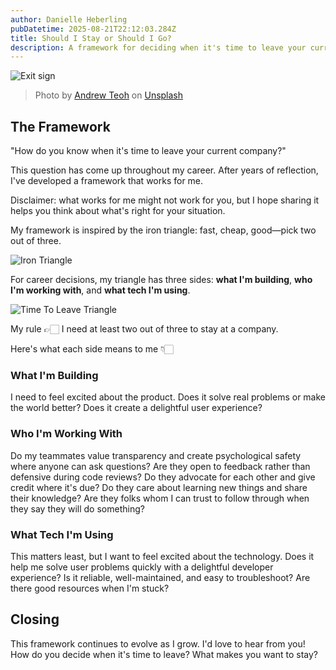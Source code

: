 ```yaml
---
author: Danielle Heberling
pubDatetime: 2025-08-21T22:12:03.284Z
title: Should I Stay or Should I Go?
description: A framework for deciding when it's time to leave your current company, based on evaluating what you're building, who you're working with, and the technology you use.
---
```


![Exit sign](/assets/exit.jpg)

> Photo by <a href="https://unsplash.com/@theandrewteoh?utm_content=creditCopyText&utm_medium=referral&utm_source=unsplash">Andrew Teoh</a> on <a href="https://unsplash.com/photos/white-and-green-exit-sign-SKrgZQgYy2g?utm_content=creditCopyText&utm_medium=referral&utm_source=unsplash">Unsplash</a>

## The Framework

"How do you know when it's time to leave your current company?"

This question has come up throughout my career. After years of reflection, I've developed a framework that works for me.

Disclaimer: what works for me might not work for you, but I hope sharing it helps you think about what's right for your situation.

My framework is inspired by the iron triangle: fast, cheap, good—pick two out of three.

![Iron Triangle](/assets/iron-triangle.png)

For career decisions, my triangle has three sides: **what I'm building**, **who I'm working with**, and **what tech I'm using**.

![Time To Leave Triangle](/assets/leave-triangle.png)

My rule 👉🏻 I need at least two out of three to stay at a company.

Here's what each side means to me 👇🏻

### What I'm Building

I need to feel excited about the product. Does it solve real problems or make the world better? Does it create a delightful user experience?

### Who I'm Working With

Do my teammates value transparency and create psychological safety where anyone can ask questions? Are they open to feedback rather than defensive during code reviews? Do they advocate for each other and give credit where it's due? Do they care about learning new things and share their knowledge? Are they folks whom I can trust to follow through when they say they will do something?

### What Tech I'm Using

This matters least, but I want to feel excited about the technology. Does it help me solve user problems quickly with a delightful developer experience? Is it reliable, well-maintained, and easy to troubleshoot? Are there good resources when I'm stuck?

## Closing

This framework continues to evolve as I grow. I'd love to hear from you! How do you decide when it's time to leave? What makes you want to stay?

&nbsp;
